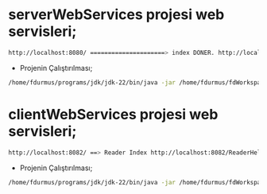# serverWebServices projesi web servisleri;
```sh
http://localhost:8080/ =====================> index DÖNER. http://localhost:8080/Hello/merhaba ========> Merhaba. DÖNER. http://localhost:8080/Hello/merhaba/Fatih ==> Merhaba. Fatih DÖNER.
```
- Projenin Çalıştırılması;
```sh
/home/fdurmus/programs/jdk/jdk-22/bin/java -jar /home/fdurmus/fdWorkspaces/cihanProject/serverWebServices/out/artifacts/serverWebServices_jar/serverWebServices.jar
```
# clientWebServices projesi web servisleri;

```sh
http://localhost:8082/ ==> Reader Index http://localhost:8082/ReaderHello/TestMerhaba/Fatih ==> Merhaba. Fatih http://localhost:8082/ReaderHello/ReaderMerhaba ==> API SERVİSE ULAŞILAMIYOR ==> I/O error on GET request for "http://localhost:8080/Hello/merhaba": Connection refused http://localhost:8082/ReaderHello/ReaderMerhaba ==> READ SERVİCE ==> Merhaba. 1725754236576
```

-  Projenin Çalıştırılması;

```sh
/home/fdurmus/programs/jdk/jdk-22/bin/java -jar /home/fdurmus/fdWorkspaces/cihanProject/clWebServices/out/artifacts/clWebServices_jar/clWebServices.jar
```
